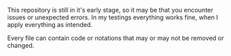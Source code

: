 This repository is still in it's early stage, so it may be that you encounter issues or unexpected errors.
In my testings everything works fine, when I apply everything as intended.

Every file can contain code or notations that may or may not be removed or changed.
